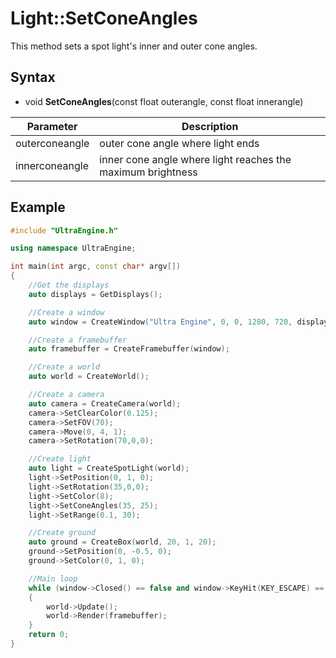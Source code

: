 # Light::SetConeAngles

This method sets a spot light's inner and outer cone angles.

## Syntax

- void **SetConeAngles**(const float outerangle, const float innerangle)

| Parameter | Description |
|---|---|
| outerconeangle | outer cone angle where light ends |
| innerconeangle | inner cone angle where light reaches the maximum brightness |

## Example

```c++
#include "UltraEngine.h"

using namespace UltraEngine;

int main(int argc, const char* argv[])
{
    //Get the displays
    auto displays = GetDisplays();

    //Create a window
    auto window = CreateWindow("Ultra Engine", 0, 0, 1280, 720, displays[0], WINDOW_CENTER | WINDOW_TITLEBAR);

    //Create a framebuffer
    auto framebuffer = CreateFramebuffer(window);

    //Create a world
    auto world = CreateWorld();

    //Create a camera
    auto camera = CreateCamera(world);
    camera->SetClearColor(0.125);
    camera->SetFOV(70);
    camera->Move(0, 4, 1);
    camera->SetRotation(70,0,0);

    //Create light
    auto light = CreateSpotLight(world);
    light->SetPosition(0, 1, 0);
    light->SetRotation(35,0,0);
    light->SetColor(8);
    light->SetConeAngles(35, 25);
    light->SetRange(0.1, 30);

    //Create ground
    auto ground = CreateBox(world, 20, 1, 20);
    ground->SetPosition(0, -0.5, 0);
    ground->SetColor(0, 1, 0);

    //Main loop
    while (window->Closed() == false and window->KeyHit(KEY_ESCAPE) == false)
    {
        world->Update();
        world->Render(framebuffer);
    }
    return 0;
}
```
